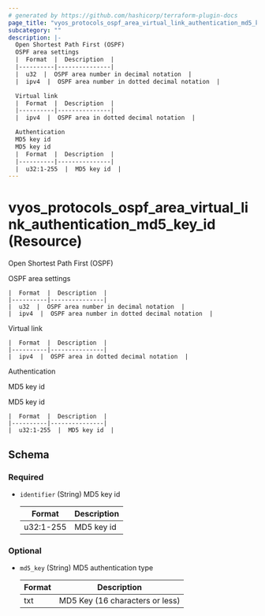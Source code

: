 ```yaml
---
# generated by https://github.com/hashicorp/terraform-plugin-docs
page_title: "vyos_protocols_ospf_area_virtual_link_authentication_md5_key_id Resource - vyos"
subcategory: ""
description: |-
  Open Shortest Path First (OSPF)
  OSPF area settings
  |  Format  |  Description  |
  |----------|---------------|
  |  u32  |  OSPF area number in decimal notation  |
  |  ipv4  |  OSPF area number in dotted decimal notation  |

  Virtual link
  |  Format  |  Description  |
  |----------|---------------|
  |  ipv4  |  OSPF area in dotted decimal notation  |

  Authentication
  MD5 key id
  MD5 key id
  |  Format  |  Description  |
  |----------|---------------|
  |  u32:1-255  |  MD5 key id  |
---
```


# vyos_protocols_ospf_area_virtual_link_authentication_md5_key_id (Resource)

Open Shortest Path First (OSPF)

OSPF area settings

    |  Format  |  Description  |
    |----------|---------------|
    |  u32  |  OSPF area number in decimal notation  |
    |  ipv4  |  OSPF area number in dotted decimal notation  |

Virtual link

    |  Format  |  Description  |
    |----------|---------------|
    |  ipv4  |  OSPF area in dotted decimal notation  |

Authentication

MD5 key id

MD5 key id

    |  Format  |  Description  |
    |----------|---------------|
    |  u32:1-255  |  MD5 key id  |



<!-- schema generated by tfplugindocs -->
## Schema

### Required

- `identifier` (String) MD5 key id

    |  Format  |  Description  |
    |----------|---------------|
    |  u32:1-255  |  MD5 key id  |

### Optional

- `md5_key` (String) MD5 authentication type

    |  Format  |  Description  |
    |----------|---------------|
    |  txt  |  MD5 Key (16 characters or less)  |
